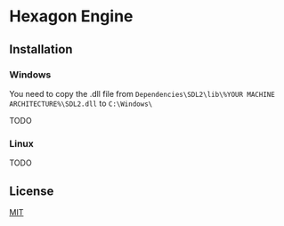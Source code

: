 # Hexagon Engine

## Installation

### Windows

You need to copy the .dll file from `Dependencies\SDL2\lib\%YOUR MACHINE ARCHITECTURE%\SDL2.dll` to `C:\Windows\`

TODO

### Linux

TODO

## License

[MIT](LICENSE)
